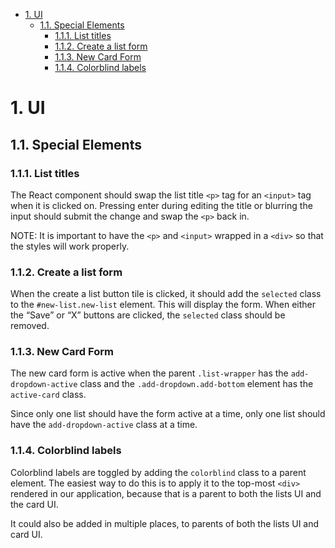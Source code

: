 <!-- TOC -->

- [1. UI](#1-ui)
  - [1.1. Special Elements](#11-special-elements)
    - [1.1.1. List titles](#111-list-titles)
    - [1.1.2. Create a list form](#112-create-a-list-form)
    - [1.1.3. New Card Form](#113-new-card-form)
    - [1.1.4. Colorblind labels](#114-colorblind-labels)

<!-- /TOC -->

# 1. UI

## 1.1. Special Elements


### 1.1.1. List titles
The React component should swap the list title `<p>` tag for an `<input>` tag when it is clicked on. Pressing enter during editing the title or blurring the input should submit the change and swap the `<p>` back in.

NOTE: It is important to have the `<p>` and `<input>` wrapped in a `<div>` so that the styles will work properly.


### 1.1.2. Create a list form
When the create a list button tile is clicked, it should add the `selected` class to the `#new-list.new-list` element. This will display the form. When either the “Save” or “X” buttons are clicked, the `selected` class should be removed.


### 1.1.3. New Card Form
The new card form is active when the parent `.list-wrapper` has the `add-dropdown-active` class and the `.add-dropdown.add-bottom` element has the `active-card` class.

Since only one list should have the form active at a time, only one list should  have the `add-dropdown-active` class at a time.

### 1.1.4. Colorblind labels

Colorblind labels are toggled by adding the `colorblind` class to a parent element. The easiest way to do this is to apply it to the top-most `<div>` rendered in our application, because that is a parent to both the lists UI and the card UI.

It could also be added in multiple places, to parents of both the lists UI and card UI.
